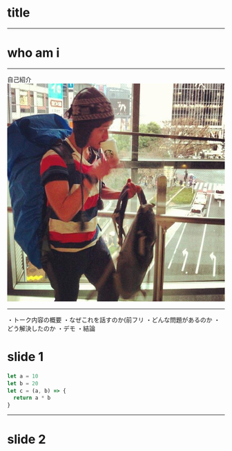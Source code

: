 # title

---

# who am i

---

自己紹介
<img src="./img/profile.jpg" style="height: 50%">

---

・トーク内容の概要
・なぜこれを話すのか(前フリ
・どんな問題があるのか
・どう解決したのか
・デモ
・結論

>>>

# slide 1

```javascript
let a = 10
let b = 20
let c = (a, b) => {
  return a * b
}
```

---

# slide 2
